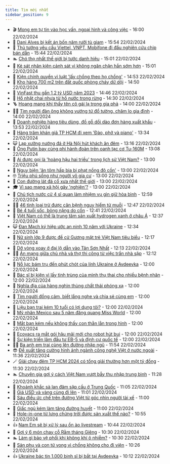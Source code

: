 ```yaml
---
title: Tim mới nhất
sidebar_position: 9
---
```


<!-- vnexpress-tin-moi-nhat:START -->
- 🎬 [Mong em tự tin vào học vấn, ngoại hình và công việc](https://vnexpress.net/mong-em-tu-tin-vao-hoc-van-ngoai-hinh-va-cong-viec-4714160.html) - 16:00 22/02/2024
- 🐎 [Dani Alves bị kết án bốn năm rưỡi tù giam](https://vnexpress.net/dani-alves-bi-ket-an-bon-nam-ruoi-tu-giam-4714329.html) - 15:54 22/02/2024
- 🦍 [Thủ tướng yêu cầu Viettel, VNPT, Mobifone đi đầu nghiên cứu chip bán dẫn](https://vnexpress.net/thu-tuong-yeu-cau-viettel-vnpt-mobifone-di-dau-nghien-cuu-chip-ban-dan-4714320.html) - 15:44 22/02/2024
- 🏊 [Chó thọ nhất thế giới bị tước danh hiệu](https://vnexpress.net/cho-tho-nhat-the-gioi-bi-tuoc-danh-hieu-4714296.html) - 15:01 22/02/2024
- 🎊 [Kẻ sát nhân kiện cảnh sát vì không ngăn chặn hắn sớm hơn](https://vnexpress.net/ke-sat-nhan-kien-canh-sat-vi-khong-ngan-chan-han-som-hon-4714301.html) - 15:01 22/02/2024
- 🎃 [Kiện chính quyền vì luật &#39;lấy chồng theo họ chồng&#39;](https://vnexpress.net/kien-chinh-quyen-vi-luat-lay-chong-theo-ho-chong-4714292.html) - 14:53 22/02/2024
- 🧰 [Kho hàng 700 m2 trên đất quốc phòng cháy dữ dội](https://vnexpress.net/kho-hang-700-m2-tren-dat-quoc-phong-chay-du-doi-4714311.html) - 14:50 22/02/2024
- 🔭 [VinFast thu gần 1,2 tỷ USD năm 2023](https://vnexpress.net/vinfast-thu-gan-1-2-ty-usd-nam-2023-4714303.html) - 14:46 22/02/2024
- 🫶 [Hổ nhặt chai nhựa từ hồ nước trong rừng](https://vnexpress.net/ho-nhat-chai-nhua-tu-ho-nuoc-trong-rung-4712787.html) - 14:30 22/02/2024
- 🪜 [Hoang mang khi thấy tên cô gái lạ trong gia phả](https://vnexpress.net/hoang-mang-khi-thay-ten-co-gai-la-trong-gia-pha-4714170.html) - 14:00 22/02/2024
- 👨‍🏫 [Tìm người đàn ông không vướng tứ đổ tường, chăm lo gia đình](https://vnexpress.net/tim-nguoi-dan-ong-khong-vuong-tu-do-tuong-cham-lo-gia-dinh-4714158.html) - 14:00 22/02/2024
- 🎊 [Doanh nghiệp hàng tiêu dùng, đồ gỗ dồi dào đơn hàng xuất khẩu](https://vnexpress.net/doanh-nghiep-hang-tieu-dung-do-go-doi-dao-don-hang-xuat-khau-4714290.html) - 13:53 22/02/2024
- 🎊 [Hàng trăm khán giả TP HCM đi xem &#39;Đào, phở và piano&#39;](https://vnexpress.net/hang-tram-khan-gia-tp-hcm-di-xem-dao-pho-va-piano-4714240.html) - 13:34 22/02/2024
- 😺 [Lạp xưởng nướng đá ở Hà Nội hút khách ăn đêm](https://vnexpress.net/lap-xuong-nuong-da-o-ha-noi-hut-khach-an-dem-4714051.html) - 13:16 22/02/2024
- 🐘 [Ông Putin bay cùng phi hành đoàn trên oanh tạc cơ Tu-160M](https://vnexpress.net/ong-putin-bay-cung-phi-hanh-doan-tren-oanh-tac-co-tu-160m-4714299.html) - 13:08 22/02/2024
- 🌁 [Ai được gọi là &#39;hoàng hậu hai triều&#39; trong lịch sử Việt Nam?](https://vnexpress.net/ai-duoc-goi-la-hoang-hau-hai-trieu-trong-lich-su-viet-nam-4714281.html) - 13:00 22/02/2024
- 🐲 [Ngụy biện &#39;ăn tôm hấp bia bị phạt nồng độ cồn&#39;](https://vnexpress.net/nguy-bien-an-tom-hap-bia-bi-phat-nong-do-con-4714230.html) - 13:00 22/02/2024
- 🤓 [Triệu phú sống như người vô gia cư](https://vnexpress.net/trieu-phu-song-nhu-nguoi-vo-gia-cu-4714178.html) - 13:00 22/02/2024
- 💪 [Con đường lát đá cổ xưa nhất thế giới](https://vnexpress.net/con-duong-lat-da-co-xua-nhat-the-gioi-4713939.html) - 13:00 22/02/2024
- 🎓 [Vì sao mạng xã hội gây &#39;nghiện&#39;?](https://vnexpress.net/vi-sao-mang-xa-hoi-gay-nghien-4714271.html) - 13:00 22/02/2024
- 🫣 [Chủ tịch nước cử 4 sĩ quan làm nhiệm vụ gìn giữ hòa bình](https://vnexpress.net/chu-tich-nuoc-cu-4-si-quan-lam-nhiem-vu-gin-giu-hoa-binh-4714291.html) - 12:59 22/02/2024
- 🧑‍💻 [46 tỉnh loại trừ được căn bệnh nguy hiểm từ muỗi](https://vnexpress.net/46-tinh-loai-tru-duoc-can-benh-nguy-hiem-tu-muoi-4714280.html) - 12:47 22/02/2024
- 🐲 [Bé 4 tuổi sốc, bỏng nặng do cồn](https://vnexpress.net/be-4-tuoi-soc-bong-nang-do-con-4714189.html) - 12:41 22/02/2024
- 🌝 [Việt Nam có thể là trung tâm sản xuất hydrogen xanh ở châu Á](https://vnexpress.net/viet-nam-co-the-la-trung-tam-san-xuat-hydrogen-xanh-o-chau-a-4714287.html) - 12:37 22/02/2024
- 😺 [Đan Mạch ký hiệp ước an ninh 10 năm với Ukraine](https://vnexpress.net/dan-mach-ky-hiep-uoc-an-ninh-10-nam-voi-ukraine-4714289.html) - 12:34 22/02/2024
- 🐎 [Nữ sinh lớp 9 được đề cử Gương mặt trẻ Việt Nam tiêu biểu](https://vnexpress.net/nu-sinh-lop-9-duoc-de-cu-guong-mat-tre-viet-nam-tieu-bieu-4713765.html) - 12:17 22/02/2024
- 🎡 [Dỡ vòng xoay ở đại lộ dẫn vào Tân Sơn Nhất](https://vnexpress.net/do-vong-xoay-o-dai-lo-dan-vao-tan-son-nhat-4714282.html) - 12:13 22/02/2024
- 👨‍🏫 [Án mạng giữa chủ nhà và thợ thi công từ việc trần nhà sập](https://vnexpress.net/an-mang-giua-chu-nha-va-tho-thi-cong-tu-viec-tran-nha-sap-4714283.html) - 12:12 22/02/2024
- 🦆 [Nỗ lực bám trụ đến phút chót của lính Ukraine ở Avdeevka](https://vnexpress.net/no-luc-bam-tru-den-phut-chot-cua-linh-ukraine-o-avdeevka-4714274.html) - 12:00 22/02/2024
- 🚦 [Bác sĩ bị kiện vì lấy tinh trùng của mình thụ thai cho nhiều bệnh nhân](https://vnexpress.net/bac-si-bi-kien-vi-lay-tinh-trung-cua-minh-thu-thai-cho-nhieu-benh-nhan-4714219.html) - 12:00 22/02/2024
- 💫 [Nghĩa địa của hàng nghìn thùng chất thải phóng xạ](https://vnexpress.net/nghia-dia-cua-hang-nghin-thung-chat-thai-phong-xa-4713949.html) - 12:00 22/02/2024
- 🎉 [Tìm người đồng cảm, biết lắng nghe và chia sẻ cùng em](https://vnexpress.net/tim-nguoi-dong-cam-biet-lang-nghe-va-chia-se-cung-em-4713946.html) - 12:00 22/02/2024
- 🌋 [Liệu bạn trai kém 10 tuổi có lợi dụng tôi?](https://vnexpress.net/lieu-ban-trai-kem-10-tuoi-co-loi-dung-toi-4711040.html) - 12:00 22/02/2024
- 🤖 [Mỹ nhân Mexico sau 5 năm đăng quang Miss World](https://vnexpress.net/my-nhan-mexico-sau-5-nam-dang-quang-miss-world-4713716.html) - 12:00 22/02/2024
- 🦏 [Mắt bạn kém nếu không thấy con thằn lằn trong hình](https://vnexpress.net/mat-ban-kem-neu-khong-thay-con-than-lan-trong-hinh-4712182.html) - 12:00 22/02/2024
- 🦩 [Ecovacs ra mắt gói hậu mãi mới cho robot hút bụi](https://vnexpress.net/ecovacs-ra-mat-goi-hau-mai-moi-cho-robot-hut-bui-4714242.html) - 12:00 22/02/2024
- 👺 [Sự kiện triển lãm đầu tư EB-5 và định cư quốc tế](https://vnexpress.net/su-kien-trien-lam-dau-tu-eb-5-va-dinh-cu-quoc-te-4713976.html) - 12:00 22/02/2024
- 🧑‍🏫 [Ba anh em trai cùng lên đường nhập ngũ](https://vnexpress.net/ba-anh-em-trai-cung-len-duong-nhap-ngu-4714251.html) - 11:54 22/02/2024
- 😎 [Đề xuất tăng cường hình ảnh ngành công nghệ Việt ở nước ngoài](https://vnexpress.net/de-xuat-tang-cuong-hinh-anh-nganh-cong-nghe-viet-o-nuoc-ngoai-4714275.html) - 11:36 22/02/2024
- 🪄 [Giải chạy đêm TP HCM 2024 có tổng giải thưởng hơn một tỷ đồng](https://vnexpress.net/giai-chay-dem-tp-hcm-2024-co-tong-giai-thuong-hon-mot-ty-dong-4714017.html) - 11:30 22/02/2024
- 🏊 [Chuyên gia gợi ý cách Việt Nam vượt bẫy thu nhập trung bình](https://vnexpress.net/chuyen-gia-goi-y-cach-viet-nam-vuot-bay-thu-nhap-trung-binh-4714247.html) - 11:28 22/02/2024
- 💃 [Khoảnh khắc sà lan đâm sập cầu ở Trung Quốc](https://vnexpress.net/khoanh-khac-sa-lan-dam-sap-cau-o-trung-quoc-4714265.html) - 11:05 22/02/2024
- 🦆 [Giá USD và vàng cùng đi lên](https://vnexpress.net/gia-usd-va-vang-hom-nay-22-2-4714269.html) - 11:01 22/02/2024
- 🎊 [Sáu điều ức chế trên đường Việt từ góc nhìn người tài xế](https://vnexpress.net/sau-dieu-uc-che-tren-duong-viet-tu-goc-nhin-nguoi-tai-xe-4714081.html) - 11:00 22/02/2024
- 👺 [Giấc ngủ kém làm tăng đường huyết](https://vnexpress.net/giac-ngu-kem-lam-tang-duong-huyet-4713714.html) - 11:00 22/02/2024
- 🎡 [Hole-in-one từ lưng chừng trời được sản xuất thế nào?](https://vnexpress.net/hole-in-one-tu-lung-chung-troi-duoc-san-xuat-the-nao-4714277.html) - 10:55 22/02/2024
- 👍 [Nam Em sẽ bị xử lý sau ồn ào livestream](https://vnexpress.net/nam-em-se-bi-xu-ly-sau-on-ao-livestream-4714041.html) - 10:44 22/02/2024
- 🐎 [Gợi ý 6 món chay cỗ Rằm tháng Giêng](https://vnexpress.net/goi-y-6-mon-chay-co-ram-thang-gieng-4714075.html) - 10:30 22/02/2024
- 🏊 [Làm gì bảo vệ phổi khi không khí ô nhiễm?](https://vnexpress.net/lam-gi-bao-ve-phoi-khi-khong-khi-o-nhiem-4714209.html) - 10:30 22/02/2024
- 🦩 [Sản phụ và con tử vong vì chồng không cho đi viện](https://vnexpress.net/san-phu-va-con-tu-vong-vi-chong-khong-cho-di-vien-4714237.html) - 10:26 22/02/2024
- 👍 [Ukraine bác tin 1.000 binh sĩ bị bắt tại Avdeevka](https://vnexpress.net/ukraine-bac-tin-1-000-binh-si-bi-bat-tai-avdeevka-4714241.html) - 10:12 22/02/2024<!-- vnexpress-tin-moi-nhat:END -->
